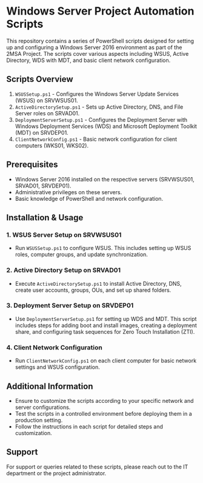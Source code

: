 
# Windows Server Project Automation Scripts

This repository contains a series of PowerShell scripts designed for setting up and configuring a Windows Server 2016 environment as part of the 2MSA Project. The scripts cover various aspects including WSUS, Active Directory, WDS with MDT, and basic client network configuration.

## Scripts Overview

1. `WSUSSetup.ps1` - Configures the Windows Server Update Services (WSUS) on SRVWSUS01.
2. `ActiveDirectorySetup.ps1` - Sets up Active Directory, DNS, and File Server roles on SRVAD01.
3. `DeploymentServerSetup.ps1` - Configures the Deployment Server with Windows Deployment Services (WDS) and Microsoft Deployment Toolkit (MDT) on SRVDEP01.
4. `ClientNetworkConfig.ps1` - Basic network configuration for client computers (WKS01, WKS02).

## Prerequisites

- Windows Server 2016 installed on the respective servers (SRVWSUS01, SRVAD01, SRVDEP01).
- Administrative privileges on these servers.
- Basic knowledge of PowerShell and network configuration.

## Installation & Usage

### 1. WSUS Server Setup on SRVWSUS01

- Run `WSUSSetup.ps1` to configure WSUS. This includes setting up WSUS roles, computer groups, and update synchronization.

### 2. Active Directory Setup on SRVAD01

- Execute `ActiveDirectorySetup.ps1` to install Active Directory, DNS, create user accounts, groups, OUs, and set up shared folders.

### 3. Deployment Server Setup on SRVDEP01

- Use `DeploymentServerSetup.ps1` for setting up WDS and MDT. This script includes steps for adding boot and install images, creating a deployment share, and configuring task sequences for Zero Touch Installation (ZTI).

### 4. Client Network Configuration

- Run `ClientNetworkConfig.ps1` on each client computer for basic network settings and WSUS configuration.

## Additional Information

- Ensure to customize the scripts according to your specific network and server configurations.
- Test the scripts in a controlled environment before deploying them in a production setting.
- Follow the instructions in each script for detailed steps and customization.

## Support

For support or queries related to these scripts, please reach out to the IT department or the project administrator.

